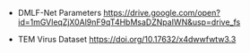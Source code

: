 * DMLF-Net Parameters https://drive.google.com/open?id=1mGVleqZjX0Al9nF9qT4HbMsaDZNpaIWN&usp=drive_fs

* TEM Virus Dataset https://doi.org/10.17632/x4dwwfwtw3.3
